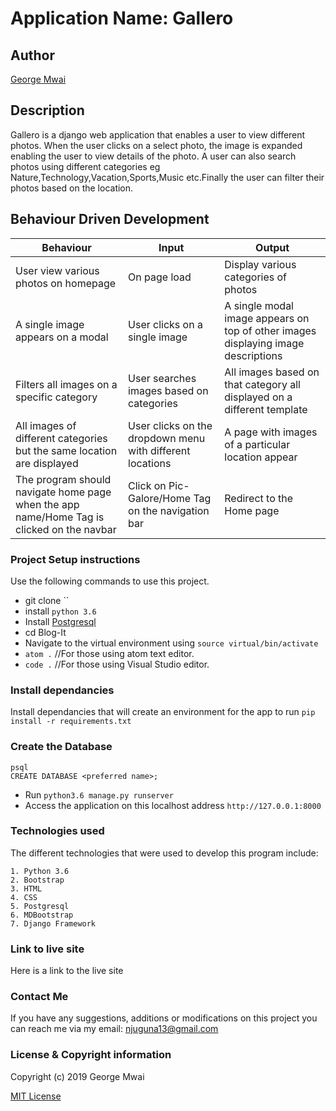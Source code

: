 # Application Name: Gallero

## Author
[George Mwai](https://github.com/gichimux)

## Description
 Gallero is a django web application that enables a user to view different photos. When the user clicks on a select photo, the image is expanded enabling the user to view details of the photo. A user can also search photos using different categories eg Nature,Technology,Vacation,Sports,Music etc.Finally the user can filter their photos based on the location.
## Behaviour Driven Development

| Behaviour                                                                                 | Input                                                     | Output                                                                            |
|-------------------------------------------------------------------------------------------|-----------------------------------------------------------|-----------------------------------------------------------------------------------|
| User view various photos on homepage                                                      | On page load                                              | Display various categories of photos                                              |
| A single image appears on a modal                                                         | User clicks on a single image                             | A single modal image appears on top of other images displaying image descriptions |
| Filters all images on a specific category                                                 | User searches images based on categories                  | All images based on that category all displayed on a different template           |
| All images of different categories but the same location are displayed                    | User clicks on the dropdown menu with different locations | A page with images of a particular location appear                                |
| The program should navigate home page when the app name/Home Tag is clicked on the navbar | Click on Pic-Galore/Home Tag  on the navigation bar       | Redirect to the Home page                                                         |
### Project Setup instructions
Use the following commands to use this project.
- git clone ``
- install `python 3.6`
- Install [Postgresql](https://www.postgresql.org/download/)
- cd Blog-It
- Navigate to the virtual environment using `source virtual/bin/activate`
- `atom .`  //For those using atom text editor.
- `code .`  //For those using Visual Studio editor.


### Install dependancies
Install dependancies that will create an environment for the app to run `pip install -r requirements.txt`

### Create the Database
```
psql
CREATE DATABASE <preferred name>;
```
- Run `python3.6 manage.py runserver`
- Access the application on this localhost address `http://127.0.0.1:8000`

### Technologies used
The different technologies that were used to develop this program include:
```
1. Python 3.6 
2. Bootstrap
3. HTML
4. CSS
5. Postgresql
6. MDBootstrap
7. Django Framework
```

### Link to live site
Here is a link to the live site 
### Contact Me
If you have any suggestions, additions or modifications on this project you can reach me via my email: njuguna13@gmail.com

### License  & Copyright information
Copyright (c) 2019 George Mwai

[MIT License](./LICENSE)   